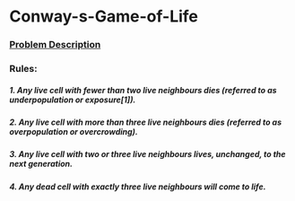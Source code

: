 # Conway-s-Game-of-Life

### [Problem Description](https://en.wikipedia.org/wiki/Conway%27s_Game_of_Life)

### Rules:
##### 1. Any live cell with fewer than two live neighbours dies (referred to as underpopulation or exposure[1]).
##### 2. Any live cell with more than three live neighbours dies (referred to as overpopulation or overcrowding).
##### 3. Any live cell with two or three live neighbours lives, unchanged, to the next generation.
##### 4. Any dead cell with exactly three live neighbours will come to life.
